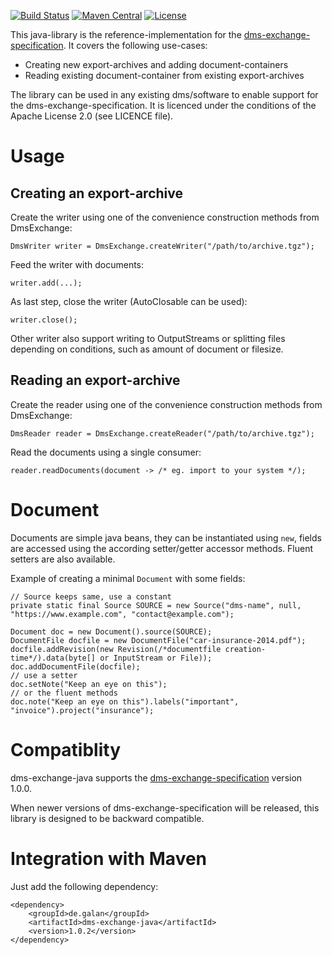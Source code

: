 [![Build Status](https://img.shields.io/travis/galan/dms-exchange-java.svg?style=flat)](https://travis-ci.org/galan/dms-exchange-java)
[![Maven Central](https://img.shields.io/maven-central/v/de.galan/dms-exchange-java.svg?style=flat)](https://maven-badges.herokuapp.com/maven-central/de.galan/dms-exchange-java)
[![License](https://img.shields.io/github/license/galan/dms-exchange-java.svg?style=flat)](https://www.apache.org/licenses/LICENSE-2.0.html)

This java-library is the reference-implementation for the [dms-exchange-specification](https://github.com/galan/dms-exchange-specification). It covers the following use-cases:
* Creating new export-archives and adding document-containers
* Reading existing document-container from existing export-archives

The library can be used in any existing dms/software to enable support for the dms-exchange-specification. It is licenced under the conditions of the Apache License 2.0 (see LICENCE file).

# Usage

## Creating an export-archive
Create the writer using one of the convenience construction methods from DmsExchange: 

    DmsWriter writer = DmsExchange.createWriter("/path/to/archive.tgz");

Feed the writer with documents:

    writer.add(...);

As last step, close the writer (AutoClosable can be used):

    writer.close();

Other writer also support writing to OutputStreams or splitting files depending on conditions, such as amount of document or filesize.


## Reading an export-archive
Create the reader using one of the convenience construction methods from DmsExchange: 

    DmsReader reader = DmsExchange.createReader("/path/to/archive.tgz");

Read the documents using a single consumer:

    reader.readDocuments(document -> /* eg. import to your system */);

# Document
Documents are simple java beans, they can be instantiated using `new`, fields are accessed using the according setter/getter accessor methods. Fluent setters are also available.

Example of creating a minimal `Document` with some fields:

    // Source keeps same, use a constant
	private static final Source SOURCE = new Source("dms-name", null, "https://www.example.com", "contact@example.com");
    
    Document doc = new Document().source(SOURCE);
    DocumentFile docfile = new DocumentFile("car-insurance-2014.pdf");
    docfile.addRevision(new Revision(/*documentfile creation-time*/).data(byte[] or InputStream or File));
    doc.addDocumentFile(docfile);
    // use a setter
    doc.setNote("Keep an eye on this");
    // or the fluent methods
    doc.note("Keep an eye on this").labels("important", "invoice").project("insurance");

# Compatiblity
dms-exchange-java supports the [dms-exchange-specification](https://github.com/galan/dms-exchange-specification) version 1.0.0.

When newer versions of dms-exchange-specification will be released, this library is designed to be backward compatible. 

# Integration with Maven
Just add the following dependency:

    <dependency>
    	<groupId>de.galan</groupId>
    	<artifactId>dms-exchange-java</artifactId>
    	<version>1.0.2</version>
    </dependency>

